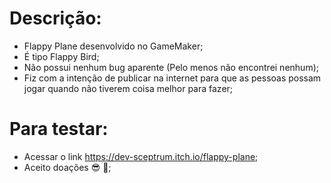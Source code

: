 # Descrição:
- Flappy Plane desenvolvido no GameMaker;
- É tipo Flappy Bird;
- Não possui nenhum bug aparente (Pelo menos não encontrei nenhum);
- Fiz com a intenção de publicar na internet para que as pessoas possam jogar quando não tiverem coisa melhor para fazer;

# Para testar:
- Acessar o link https://dev-sceptrum.itch.io/flappy-plane;
- Aceito doações 😎 🤝;
